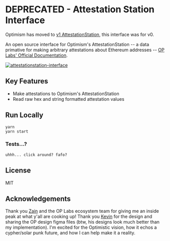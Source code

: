 # DEPRECATED - Attestation Station Interface

Optimism has moved to [v1 AttestationStation](https://community.optimism.io/docs/identity/atst-v1/), this interface was for v0.

An open source interface for Optimism's AttestationStation -- a data primative for making arbitrary attestations about Ethereum addresses -- [OP Labs' Official Documentation](https://community.optimism.io/docs/governance/attestation-station/#).

[![attestationstation-interface](./attestationstation-interface.png)](https://youtu.be/rBesMSd0GzM)

## Key Features

- Make attestations to Optimism's AttestationStation
- Read raw hex and string formatted attestation values

## Run Locally

```
yarn
yarn start
```

### Tests...?

```
uhhh... click around? fafo?
```

## License

MIT

## Acknowledgements

Thank you [Zain](https://twitter.com/zainbacchus) and the OP Labs ecosystem team for giving me an inside peak at what y'all are cooking up! Thank you [Kevin](https://twitter.com/lanceplaine) for the design and sharing the OP design figma files (btw, his designs look much better than my implementation). I'm excited for the Optimistic vision, how it echos a cypher/solar punk future, and how I can help make it a reality.
